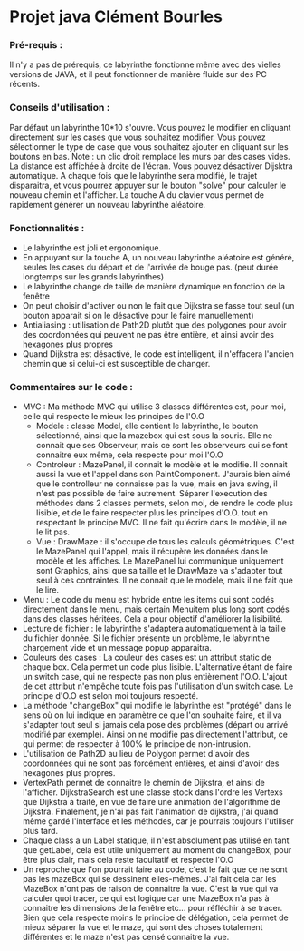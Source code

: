 # Projet java Clément Bourles

### Pré-requis : 
Il n'y a pas de prérequis, ce labyrinthe fonctionne même avec des vielles versions de JAVA, et il peut fonctionner de manière fluide sur des PC récents.

### Conseils d'utilisation : 
Par défaut un labyrinthe 10*10 s'ouvre. Vous pouvez le modifier en cliquant directement sur les cases que vous souhaitez modifier.
Vous pouvez sélectionner le type de case que vous souhaitez ajouter en cliquant sur les boutons en bas. Note : un clic droit remplace les murs par des cases vides.
La distance est affichée à droite de l'écran.
Vous pouvez désactiver Dijsktra automatique. A chaque fois que le labyrinthe sera modifié, le trajet disparaitra, et vous pourrez appuyer sur le bouton "solve" pour calculer le nouveau chemin et l'afficher.
La touche A du clavier vous permet de rapidement générer un nouveau labyrinthe aléatoire.

### Fonctionnalités :
* Le labyrinthe est joli et ergonomique.
* En appuyant sur la touche A, un nouveau labyrinthe aléatoire est généré, seules les cases du départ et de l'arrivée de bouge pas. (peut durée longtemps sur les grands labyrinthes)
* Le labyrinthe change de taille de manière dynamique en fonction de la fenêtre
* On peut choisir d'activer ou non le fait que Dijkstra se fasse tout seul (un bouton apparait si on le désactive pour le faire manuellement)
* Antialiasing : utilisation de Path2D plutôt que des polygones pour avoir des coordonnées qui peuvent ne pas être entière, et ainsi avoir des hexagones plus propres
* Quand Dijkstra est désactivé, le code est intelligent, il n'effacera l'ancien chemin que si celui-ci est susceptible de changer.


### Commentaires sur le code :

* MVC : Ma méthode MVC qui utilise 3 classes différentes est, pour moi, celle qui respecte le mieux les principes de l'O.O
    * Modele : classe Model, elle contient le labyrinthe, le bouton sélectionné, ainsi que la mazebox qui est sous la souris. Elle ne connait que ses Observeur, mais ce sont les observeurs qui se font connaitre eux même, cela respecte pour moi l'O.O
    * Controleur : MazePanel, il connait le modèle et le modifie. Il connait aussi la vue et l'appel dans son PaintComponent. J'aurais bien aimé que le controlleur ne connaisse pas la vue, mais en java swing, il n'est pas possible de faire autrement. Séparer l'execution des méthodes dans 2 classes permets, selon moi, de rendre le code plus lisible, et de le faire respecter plus les principes d'O.O. tout en respectant le principe MVC. Il ne fait qu'écrire dans le modèle, il ne le lit pas.
    * Vue : DrawMaze : il s'occupe de tous les calculs géométriques. C'est le MazePanel qui l'appel, mais il récupère les données dans le modèle et les affiches. Le MazePanel lui communique uniquement sont Graphics, ainsi que sa taille et le DrawMaze va s'adapter tout seul à ces contraintes. Il ne connait que le modèle, mais il ne fait que le lire.
* Menu : Le code du menu est hybride entre les items qui sont codés directement dans le menu, mais certain Menuitem plus long sont codés dans des classes héritées. Cela a pour objectif d'améliorer la lisibilité.
* Lecture de fichier : le labyrinthe s'adaptera automatiquement à la taille du fichier donnée. Si le fichier présente un problème, le labyrinthe chargement vide et un message popup apparaitra.
* Couleurs des cases : La couleur des cases est un attribut static de chaque box. Cela permet un code plus lisible. L'alternative étant de faire un switch case, qui ne respecte pas non plus entièrement l'O.O. L'ajout de cet attribut n'empêche toute fois pas l'utilisation d'un switch case. Le principe d'O.O est selon moi toujours respecté.
* La méthode "changeBox" qui modifie le labyrinthe est "protégé" dans le sens où on lui indique en paramètre ce que l'on souhaite faire, et il va s'adapter tout seul si jamais cela pose des problèmes (départ ou arrivé modifié par exemple). Ainsi on ne modifie pas directement l'attribut, ce qui permet de respecter à 100% le principe de non-intrusion.
* L'utilisation de Path2D au lieu de Polygon permet d'avoir des coordonnées qui ne sont pas forcément entières, et ainsi d'avoir des hexagones plus propres.
* VertexPath permet de connaitre le chemin de Dijkstra, et ainsi de l'afficher. DijkstraSearch est une classe stock dans l'ordre les Vertexs que Dijkstra a traité, en vue de faire une animation de l'algorithme de Dijkstra. Finalement, je n'ai pas fait l'animation de dijkstra, j'ai quand même gardé l'interface et les méthodes, car je pourrais toujours l'utiliser plus tard.
* Chaque class a un Label statique, il n'est absolument pas utilisé en tant que getLabel, cela est utile uniquement au moment du changeBox, pour être plus clair, mais cela reste facultatif et respecte l'O.O
* Un reproche que l'on pourrait faire au code, c'est le fait que ce ne sont pas les mazeBox qui se dessinent elles-mêmes. J'ai fait cela car les MazeBox n'ont pas de raison de connaitre la vue. C'est la vue qui va calculer quoi tracer, ce qui est logique car une MazeBox n'a pas à connaitre les dimensions de la fenêtre etc... pour réfléchir à se tracer. Bien que cela respecte moins le principe de délégation, cela permet de mieux séparer la vue et le maze, qui sont des choses totalement différentes et le maze n'est pas censé connaitre la vue.